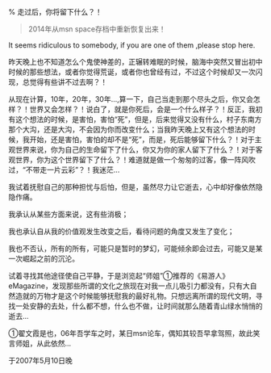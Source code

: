 % 走过后，你将留下什么？！

> 2014年从msn space存档中重新恢复出来！

 It seems ridiculous to somebody, if you are one of them ,please stop here.

昨天晚上也不知道怎么个鬼使神差的，正辗转难眠的时候，脑海中突然又冒出初中时候的那些想法，或者你觉得荒诞，或者你也曾经有过，不过这个时候却又一次闪现，总觉得有些讲不过去啊？！

从现在计算，10年，20年，30年...,算一下，自己当走到那个尽头之后，你又会怎样？！世界又会怎样？！说白了，就是你死后，会是一个什么样子？！反正，我初有这个想法的时候，是害怕，害怕“死”，但是，后来觉得又没有什么，村子东南方那个大沟，还是大沟，不会因为你而改变什么；当我昨天晚上又有这个想法的时候，我开始，还是害怕，害怕的却不是“死”，而是，死后能够留下什么？！对于主观世界来说，你为自己的生命留下了什么，你又为你的家人留下了什么？！对于客观世界，你为这个世界留下了什么？！难道就是做一个匆匆的过客，像一阵风吹过，“不带走一片云彩”？！我迷茫...

我试着抚慰自己的那种担忧与后怕，但是，虽然尽力让它逝去，心中却好像依然隐隐作痛。

我承认从某些方面来说，这有些消极；

我也承认自从我的价值观发生改变之后，看待问题的角度又发生了变化；

我也不否认，所有的所有，可能只是暂时的梦幻，可能倾余即会过去，可能又是某一次崛起之前的沉沦。

试着寻找其他途径使自己平静，于是浏览起“师姐”①推荐的《易游人》eMagazine，发现那些所谓的文化之旅现在对我一点儿吸引力都没有，只有大自然造就的万物才是这个时候能够抚慰我的最好礼物。只想远离所谓的现代文明，寻找一处安静的去处，什么都不想，什么也不做，让时间就那么随着青山绿水悄悄的逝去...

①翟文霞是也，06年吾学车之时，某日msn论车，偶知其较吾早拿驾照，故此笑言师姐，从此依然...
                                                                                                  
于2007年5月10日晚

